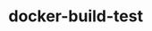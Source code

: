 # docker-build-test
<!-- Just adding another harmless comment -->
<!-- Just adding another harmless comment -->
<!-- Just adding another harmless comment -->
<!-- Just adding another harmless comment -->
<!-- Just adding another harmless comment -->
<!-- Just adding another harmless comment -->
<!-- Just adding another harmless comment -->
<!-- Just adding another harmless comment -->
<!-- Just adding another harmless comment -->
